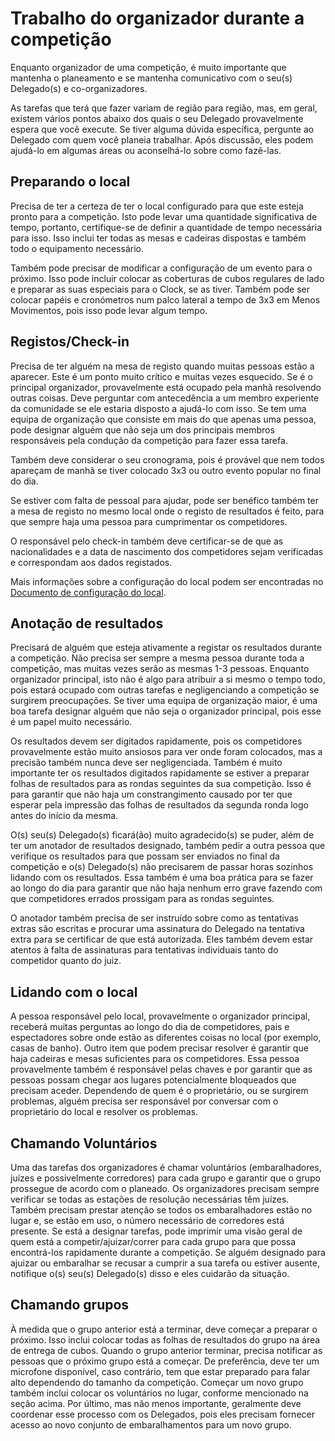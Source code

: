 # Trabalho do organizador durante a competição

Enquanto organizador de uma competição, é muito importante que mantenha o planeamento e se mantenha comunicativo com o seu(s) Delegado(s) e co-organizadores.

As tarefas que terá que fazer variam de região para região, mas, em geral, existem vários pontos abaixo dos quais o seu Delegado provavelmente espera que você execute. Se tiver alguma dúvida específica, pergunte ao Delegado com quem você planeia trabalhar. Após discussão, eles podem ajudá-lo em algumas áreas ou aconselhá-lo sobre como fazê-las.

## Preparando o local

Precisa de ter a certeza de ter o local configurado para que este esteja pronto para a competição. Isto pode levar uma quantidade significativa de tempo, portanto, certifique-se de definir a quantidade de tempo necessária para isso. Isso inclui ter todas as mesas e cadeiras dispostas e também todo o equipamento necessário.

Também pode precisar de modificar a configuração de um evento para o próximo. Isso pode incluir colocar as coberturas de cubos regulares de lado e preparar as suas especiais para o Clock, se as tiver. Também pode ser colocar papéis e cronómetros num palco lateral a tempo de 3x3 em Menos Movimentos, pois isso pode levar algum tempo.

## Registos/Check-in

Precisa de ter alguém na mesa de registo quando muitas pessoas estão a aparecer. Este é um ponto muito crítico e muitas vezes esquecido. Se é o principal organizador, provavelmente está ocupado pela manhã resolvendo outras coisas. Deve perguntar com antecedência a um membro experiente da comunidade se ele estaria disposto a ajudá-lo com isso. Se tem uma equipa de organização que consiste em mais do que apenas uma pessoa, pode designar alguém que não seja um dos principais membros responsáveis ​​​​pela condução da competição para fazer essa tarefa.

Também deve considerar o seu cronograma, pois é provável que nem todos apareçam de manhã se tiver colocado 3x3 ou outro evento popular no final do dia.

Se estiver com falta de pessoal para ajudar, pode ser benéfico também ter a mesa de registo no mesmo local onde o registo de resultados é feito, para que sempre haja uma pessoa para cumprimentar os competidores.

O responsável pelo check-in também deve certificar-se de que as nacionalidades e a data de nascimento dos competidores sejam verificadas e correspondam aos dados registados.

Mais informações sobre a configuração do local podem ser encontradas no [Documento de configuração do local](https://www.worldcubeassociation.org/edudoc/organizer-guidelines/pt/venue-setup.pdf).

## Anotação de resultados

Precisará de alguém que esteja ativamente a registar os resultados durante a competição. Não precisa ser sempre a mesma pessoa durante toda a competição, mas muitas vezes serão as mesmas 1-3 pessoas. Enquanto organizador principal, isto não é algo para atribuir a si mesmo o tempo todo, pois estará ocupado com outras tarefas e negligenciando a competição se surgirem preocupações. Se tiver uma equipa de organização maior, é uma boa tarefa designar alguém que não seja o organizador principal, pois esse é um papel muito necessário.

Os resultados devem ser digitados rapidamente, pois os competidores provavelmente estão muito ansiosos para ver onde foram colocados, mas a precisão também nunca deve ser negligenciada.
Também é muito importante ter os resultados digitados rapidamente se estiver a preparar folhas de resultados para as rondas seguintes da sua competição. Isso é para garantir que não haja um constrangimento causado por ter que esperar pela impressão das folhas de resultados da segunda ronda logo antes do início da mesma.

O(s) seu(s) Delegado(s) ficará(ão) muito agradecido(s) se puder, além de ter um anotador de resultados designado, também pedir a outra pessoa que verifique os resultados para que possam ser enviados no final da competição e o(s) Delegado(s) não precisarem de passar horas sozinhos lidando com os resultados. Essa também é uma boa prática para se fazer ao longo do dia para garantir que não haja nenhum erro grave fazendo com que competidores errados prossigam para as rondas seguintes.

O anotador também precisa de ser instruído sobre como as tentativas extras são escritas e procurar uma assinatura do Delegado na tentativa extra para se certificar de que está autorizada. Eles também devem estar atentos à falta de assinaturas para tentativas individuais tanto do competidor quanto do juiz.

## Lidando com o local

A pessoa responsável pelo local, provavelmente o organizador principal, receberá muitas perguntas ao longo do dia de competidores, pais e espectadores sobre onde estão as diferentes coisas no local (por exemplo, casas de banho). Outro item que podem precisar resolver é garantir que haja cadeiras e mesas suficientes para os competidores. Essa pessoa provavelmente também é responsável pelas chaves e por garantir que as pessoas possam chegar aos lugares potencialmente bloqueados que precisam aceder.
Dependendo de quem é o proprietário, ou se surgirem problemas, alguém precisa ser responsável por conversar com o proprietário do local e resolver os problemas.

## Chamando Voluntários

Uma das tarefas dos organizadores é chamar voluntários (embaralhadores, juízes e possivelmente corredores) para cada grupo e garantir que o grupo prossegue de acordo com o planeado. Os organizadores precisam sempre verificar se todas as estações de resolução necessárias têm juízes. Também precisam prestar atenção se todos os embaralhadores estão no lugar e, se estão em uso, o número necessário de corredores está presente. Se está a designar tarefas, pode imprimir uma visão geral de quem está a competir/ajuizar/correr para cada grupo para que possa encontrá-los rapidamente durante a competição. Se alguém designado para ajuizar ou embaralhar se recusar a cumprir a sua tarefa ou estiver ausente, notifique o(s) seu(s) Delegado(s) disso e eles cuidarão da situação.

## Chamando grupos

À medida que o grupo anterior está a terminar, deve começar a preparar o próximo. Isso inclui colocar todas as folhas de resultados do grupo na área de entrega de cubos. Quando o grupo anterior terminar, precisa notificar as pessoas que o próximo grupo está a começar. De preferência, deve ter um microfone disponível, caso contrário, tem que estar preparado para falar alto dependendo do tamanho da competição. Começar um novo grupo também inclui colocar os voluntários no lugar, conforme mencionado na seção acima. Por último, mas não menos importante, geralmente deve coordenar esse processo com os Delegados, pois eles precisam fornecer acesso ao novo conjunto de embaralhamentos para um novo grupo.
